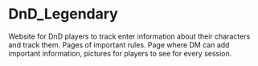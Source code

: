 # DnD_Legendary
Website for DnD players to track enter information about their characters and track them. Pages of important rules. Page where DM can add important information, pictures for players to see for every session.
